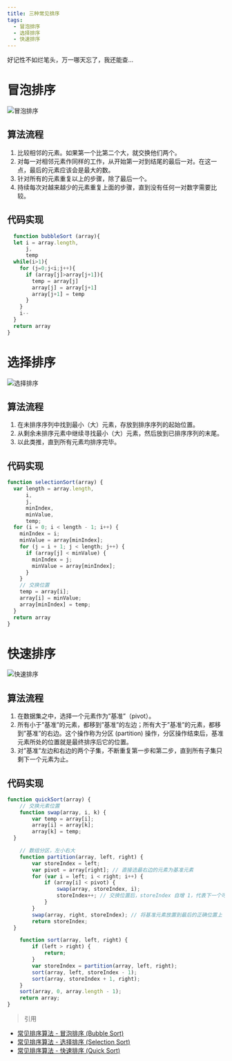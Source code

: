 ```yaml
---
title: 三种常见排序
tags:
  - 冒泡排序
  - 选择排序
  - 快速排序
---
```


好记性不如烂笔头，万一哪天忘了，我还能查...

<!-- more -->

# 冒泡排序
![冒泡排序](https://www.google.com/url?sa=i&source=images&cd=&cad=rja&uact=8&ved=2ahUKEwiGmdamh6_hAhVBCqYKHcNsD-0QjRx6BAgBEAU&url=https%3A%2F%2Fwww.cnblogs.com%2Feniac12%2Fp%2F5329396.html&psig=AOvVaw0xPQB8eNXUhz08vcurfcT5&ust=1554213666476354)
## 算法流程

  1. 比较相邻的元素。如果第一个比第二个大，就交换他们两个。
  2. 对每一对相邻元素作同样的工作，从开始第一对到结尾的最后一对。在这一点，最后的元素应该会是最大的数。
  3. 针对所有的元素重复以上的步骤，除了最后一个。
  4. 持续每次对越来越少的元素重复上面的步骤，直到没有任何一对数字需要比较。

## 代码实现

  ```javascript
    function bubbleSort (array){
    let i = array.length,
        j,
        temp
    while(i>1){
      for (j=0;j<i;j++){
        if (array[j]>array[j+1]){
          temp = array[j]
          array[j] = array[j+1]
          array[j+1] = temp
        }
      }
      i--
    }
    return array
  }
  ```

# 选择排序

![选择排序](https://upload.wikimedia.org/wikipedia/commons/9/94/Selection-Sort-Animation.gif)

## 算法流程

1. 在未排序序列中找到最小（大）元素，存放到排序序列的起始位置。
2. 从剩余未排序元素中继续寻找最小（大）元素，然后放到已排序序列的末尾。
3. 以此类推，直到所有元素均排序完毕。

## 代码实现

  ```javascript
  function selectionSort(array) {
    var length = array.length,
        i,
        j,
        minIndex,
        minValue,
        temp;
    for (i = 0; i < length - 1; i++) {
      minIndex = i;
      minValue = array[minIndex];
      for (j = i + 1; j < length; j++) {
        if (array[j] < minValue) {
          minIndex = j;
          minValue = array[minIndex];
        }
      }
      // 交换位置
      temp = array[i];
      array[i] = minValue;
      array[minIndex] = temp;
    }
    return array
  }
  ```

# 快速排序

![快速排序](https://upload.wikimedia.org/wikipedia/commons/6/6a/Sorting_quicksort_anim.gif)

## 算法流程

1. 在数据集之中，选择一个元素作为”基准”（pivot）。
2. 所有小于”基准”的元素，都移到”基准”的左边；所有大于”基准”的元素，都移到”基准”的右边。这个操作称为分区 (partition) 操作，分区操作结束后，基准元素所处的位置就是最终排序后它的位置。
3. 对”基准”左边和右边的两个子集，不断重复第一步和第二步，直到所有子集只剩下一个元素为止。

## 代码实现

```javascript
function quickSort(array) {
	// 交换元素位置
	function swap(array, i, k) {
		var temp = array[i];
		array[i] = array[k];
		array[k] = temp;
  }

	// 数组分区，左小右大
	function partition(array, left, right) {
		var storeIndex = left;
		var pivot = array[right]; // 直接选最右边的元素为基准元素
		for (var i = left; i < right; i++) {
			if (array[i] < pivot) {
				swap(array, storeIndex, i);
				storeIndex++; // 交换位置后，storeIndex 自增 1，代表下一个可能要交换的位置
			}
		}
		swap(array, right, storeIndex); // 将基准元素放置到最后的正确位置上
		return storeIndex;
  }

	function sort(array, left, right) {
		if (left > right) {
			return;
		}
		var storeIndex = partition(array, left, right);
		sort(array, left, storeIndex - 1);
		sort(array, storeIndex + 1, right);
	}
	sort(array, 0, array.length - 1);
	return array;
}
```



> 引用
- [常见排序算法 - 冒泡排序 (Bubble Sort)](http://bubkoo.com/2014/01/12/sort-algorithm/bubble-sort/)
- [常见排序算法 - 选择排序 (Selection Sort)](http://bubkoo.com/2014/01/13/sort-algorithm/selection-sort/)
- [常见排序算法 - 快速排序 (Quick Sort)](http://bubkoo.com/2014/01/12/sort-algorithm/quick-sort/)